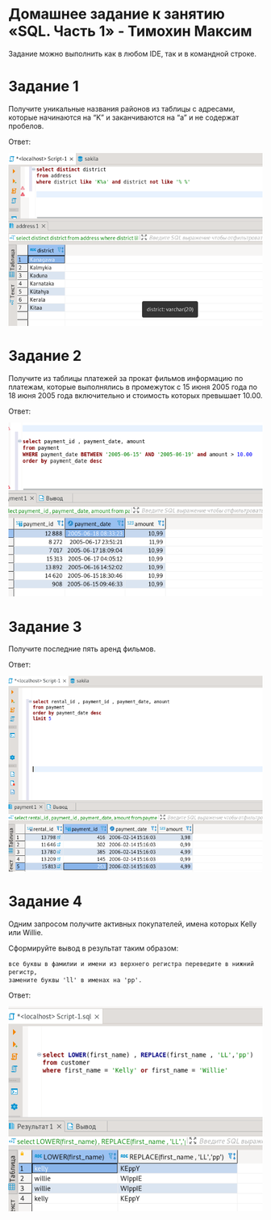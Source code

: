 # Домашнее задание к занятию «SQL. Часть 1» - Тимохин Максим

Задание можно выполнить как в любом IDE, так и в командной строке.

# Задание 1

Получите уникальные названия районов из таблицы с адресами, которые начинаются на “K” и заканчиваются на “a” и не содержат пробелов.

Ответ:

![1](https://github.com/MrAgrippa/bd-ib-homework/blob/main/img/12-03/1.PNG)

# Задание 2

Получите из таблицы платежей за прокат фильмов информацию по платежам, которые выполнялись в промежуток с 15 июня 2005 года по 18 июня 2005 года включительно и стоимость которых превышает 10.00.


Ответ:

![2](https://github.com/MrAgrippa/bd-ib-homework/blob/main/img/12-03/2.PNG)

# Задание 3

Получите последние пять аренд фильмов.

Ответ:

![3](https://github.com/MrAgrippa/bd-ib-homework/blob/main/img/12-03/3.PNG)

# Задание 4

Одним запросом получите активных покупателей, имена которых Kelly или Willie.

Сформируйте вывод в результат таким образом:

    все буквы в фамилии и имени из верхнего регистра переведите в нижний регистр,
    замените буквы 'll' в именах на 'pp'.
    
Ответ:

![4](https://github.com/MrAgrippa/bd-ib-homework/blob/main/img/12-03/4.PNG)
    

